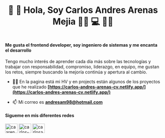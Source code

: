 <h1 align="center"> 👋 🙂 Hola, Soy Carlos Andres Arenas Mejia  👨‍🦱 💻 👨‍💻<h1>

#### Me gusta el frontend developer, soy ingeniero de sistemas y me encanta el desarrollo

Tengo mucho interés de aprender cada día más sobre las tecnologías y trabajar con responsabilidad, compromiso, liderazgo, en equipo, me gustan los retos, siempre buscando la mejoría continúa y apertura al cambio.

* 👨‍💻 En la pagina está mi HV y en projects están algunos de los proyectos que he realizado **[https://carlos-andres-arenas-cv.netlify.app/](https://carlos-andres-arenas-cv.netlify.app/)**

* 📫 Mi correo es **andresam98@hotmail.com**

#### Sigueme en mis diferentes redes
<p align="left">
<a href="https://twitter.com/CarlosAndrsAre8" target="blank"><img align="center" src="https://raw.githubusercontent.com/rahuldkjain/github-profile-readme-generator/master/src/images/icons/Social/twitter.svg" alt="caarenasm" height="30" width="40" /></a>
<a href="https://linkedin.com/in/carlos-andres-arenas-mejia-1226711bb/" target="blank"><img align="center" src="https://raw.githubusercontent.com/rahuldkjain/github-profile-readme-generator/master/src/images/icons/Social/linked-in-alt.svg" alt="carlos-andres-arenas-mejia" height="30" width="40" /></a>
<a href="https://instagram.com/carlosandresarenas25" target="blank"><img align="center" src="https://raw.githubusercontent.com/rahuldkjain/github-profile-readme-generator/master/src/images/icons/Social/instagram.svg" alt="carlosandresarenas25" height="30" width="40" /></a>
</p>



<!--
**caarenasm/caarenasm** is a ✨ _special_ ✨ repository because its `README.md` (this file) appears on your GitHub profile.

Here are some ideas to get you started:

- 🔭 I’m currently working on ...
- 🌱 I’m currently learning ...
- 👯 I’m looking to collaborate on ...
- 🤔 I’m looking for help with ...
- 💬 Ask me about ...
- 📫 How to reach me: ...
- 😄 Pronouns: ...
- ⚡ Fun fact: ...
-->
